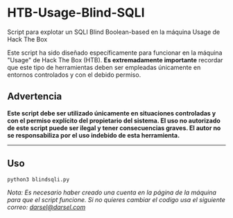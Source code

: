 # HTB-Usage-Blind-SQLI
Script para explotar un SQLI Blind Boolean-based en la máquina Usage de Hack The Box

Este script ha sido diseñado específicamente para funcionar en la máquina "Usage" de Hack The Box (HTB). **Es extremadamente importante** recordar que este tipo de herramientas deben ser empleadas únicamente en entornos controlados y con el debido permiso.

## Advertencia

**Este script debe ser utilizado únicamente en situaciones controladas y con el permiso explícito del propietario del sistema. El uso no autorizado de este script puede ser ilegal y tener consecuencias graves. El autor no se responsabiliza por el uso indebido de esta herramienta.**

_________

## Uso

``python3 blindsqli.py`` 

*Nota: Es necesario haber creado una cuenta en la página de la máquina para que el script funcione. Si no quieres cambiar el codigo usa el siguiente correo: darsel@darsel.com*
